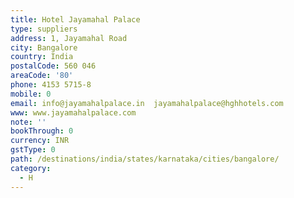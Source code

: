 ```yaml
---
title: Hotel Jayamahal Palace
type: suppliers
address: 1, Jayamahal Road
city: Bangalore
country: India
postalCode: 560 046
areaCode: '80'
phone: 4153 5715-8
mobile: 0
email: info@jayamahalpalace.in  jayamahalpalace@hghhotels.com
www: www.jayamahalpalace.com
note: ''
bookThrough: 0
currency: INR
gstType: 0
path: /destinations/india/states/karnataka/cities/bangalore/
category:
  - H
---
```


